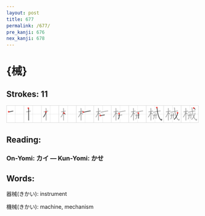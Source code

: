 ```yaml
---
layout: post
title: 677
permalink: /677/
pre_kanji: 676
nex_kanji: 678
---
```


# {械}

## Strokes: 11

<div class="stroke"><img src="../images/E6A2B0.png" /></div>

## Reading:

### On-Yomi: カイ &mdash; Kun-Yomi: かせ

## Words:

器械(きかい): instrument

機械(きかい): machine, mechanism
